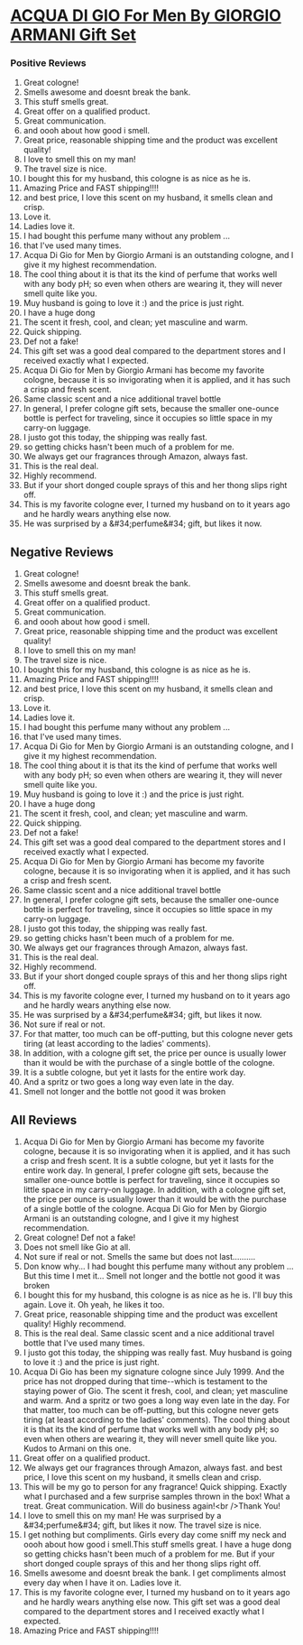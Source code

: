 # [ACQUA DI GIO For Men By GIORGIO ARMANI Gift Set](https://products.checkmycream.com/products/ACQUA-DI-GIO-For-Men-By-GIORGIO-ARMANI-Gift-Set.html)

### Positive Reviews

<ol>
      <li>Great cologne!</li>
      <li>Smells awesome and doesnt break the bank.</li>
      <li>This stuff smells great.</li>
      <li>Great offer on a qualified product.</li>
      <li>Great communication.</li>
      <li>and oooh about how good i smell.</li>
      <li>Great price, reasonable shipping time and the product was excellent quality!</li>
      <li>I love to smell this on my man!</li>
      <li>The travel size is nice.</li>
      <li>I bought this for my husband, this cologne is as nice as he is.</li>
      <li>Amazing Price and FAST shipping!!!!</li>
      <li>and best price, I love this scent on my husband, it smells clean and crisp.</li>
      <li>Love it.</li>
      <li>Ladies love it.</li>
      <li>I had bought this perfume many without any problem ...</li>
      <li>that I&#x27;ve used many times.</li>
      <li>Acqua Di Gio for Men by Giorgio Armani is an outstanding cologne, and I give it my highest recommendation.</li>
      <li>The cool thing about it is that its the kind of perfume that works well with any body pH; so even when others are wearing it, they will never smell quite like you.</li>
      <li>Muy husband is going to love it :) and the price is just right.</li>
      <li>I have a huge dong</li>
      <li>The scent it fresh, cool, and clean; yet masculine and warm.</li>
      <li>Quick shipping.</li>
      <li>Def not a fake!</li>
      <li>This gift set was a good deal compared to the department stores and I received exactly what I expected.</li>
      <li>Acqua Di Gio for Men by Giorgio Armani has become my favorite cologne, because it is so invigorating when it is applied, and it has such a crisp and fresh scent.</li>
      <li>Same classic scent and a nice additional travel bottle</li>
      <li>In general, I prefer cologne gift sets, because the smaller one-ounce bottle is perfect for traveling, since it occupies so little space in my carry-on luggage.</li>
      <li>I justo got this today, the shipping was really fast.</li>
      <li>so getting chicks hasn&#x27;t been much of a problem for me.</li>
      <li>We always get our fragrances through Amazon, always fast.</li>
      <li>This is the real deal.</li>
      <li>Highly recommend.</li>
      <li>But if your short donged couple sprays of this and her thong slips right off.</li>
      <li>This is my favorite cologne ever, I turned my husband on to it years ago and he hardly wears anything else now.</li>
      <li>He was surprised by a &amp;#34;perfume&amp;#34; gift, but likes it now.</li>
</ol>


<h2>Negative Reviews</h2>
<ol>
<li> Great cologne!</li>
<li> Smells awesome and doesnt break the bank.</li>
<li> This stuff smells great.</li>
<li> Great offer on a qualified product.</li>
<li> Great communication.</li>
<li> and oooh about how good i smell.</li>
<li> Great price, reasonable shipping time and the product was excellent quality!</li>
<li> I love to smell this on my man!</li>
<li> The travel size is nice.</li>
<li> I bought this for my husband, this cologne is as nice as he is.</li>
<li> Amazing Price and FAST shipping!!!!</li>
<li> and best price, I love this scent on my husband, it smells clean and crisp.</li>
<li> Love it.</li>
<li> Ladies love it.</li>
<li> I had bought this perfume many without any problem ...</li>
<li> that I&#x27;ve used many times.</li>
<li> Acqua Di Gio for Men by Giorgio Armani is an outstanding cologne, and I give it my highest recommendation.</li>
<li> The cool thing about it is that its the kind of perfume that works well with any body pH; so even when others are wearing it, they will never smell quite like you.</li>
<li> Muy husband is going to love it :) and the price is just right.</li>
<li> I have a huge dong</li>
<li> The scent it fresh, cool, and clean; yet masculine and warm.</li>
<li> Quick shipping.</li>
<li> Def not a fake!</li>
<li> This gift set was a good deal compared to the department stores and I received exactly what I expected.</li>
<li> Acqua Di Gio for Men by Giorgio Armani has become my favorite cologne, because it is so invigorating when it is applied, and it has such a crisp and fresh scent.</li>
<li> Same classic scent and a nice additional travel bottle</li>
<li> In general, I prefer cologne gift sets, because the smaller one-ounce bottle is perfect for traveling, since it occupies so little space in my carry-on luggage.</li>
<li> I justo got this today, the shipping was really fast.</li>
<li> so getting chicks hasn&#x27;t been much of a problem for me.</li>
<li> We always get our fragrances through Amazon, always fast.</li>
<li> This is the real deal.</li>
<li> Highly recommend.</li>
<li> But if your short donged couple sprays of this and her thong slips right off.</li>
<li> This is my favorite cologne ever, I turned my husband on to it years ago and he hardly wears anything else now.</li>
<li> He was surprised by a &amp;#34;perfume&amp;#34; gift, but likes it now.</li>
<li> Not sure if real or not.  </li>
<li> For that matter, too much can be off-putting, but this cologne never gets tiring (at least according to the ladies&#x27; comments).</li>
<li> In addition, with a cologne gift set, the price per ounce is usually lower than it would be with the purchase of a single bottle of the cologne.</li>
<li> It is a subtle cologne, but yet it lasts for the entire work day.</li>
<li> And a spritz or two goes a long way even late in the day.</li>
<li> Smell not longer and the bottle not good it was broken</li>
</ol>

<h2>All Reviews</h2>

<ol>
    <li> Acqua Di Gio for Men by Giorgio Armani has become my favorite cologne, because it is so invigorating when it is applied, and it has such a crisp and fresh scent. It is a subtle cologne, but yet it lasts for the entire work day. In general, I prefer cologne gift sets, because the smaller one-ounce bottle is perfect for traveling, since it occupies so little space in my carry-on luggage. In addition, with a cologne gift set, the price per ounce is usually lower than it would be with the purchase of a single bottle of the cologne. Acqua Di Gio for Men by Giorgio Armani is an outstanding cologne, and I give it my highest recommendation.</li>
    <li> Great cologne! Def not a fake!</li>
    <li> Does not smell like Gio at all.</li>
    <li> Not sure if real or not.  Smells the same but does not last..........</li>
    <li> Don know why... I had bought this perfume many without any problem ... But this time I met it... Smell not longer and the bottle not good it was broken</li>
    <li> I bought this for my husband, this cologne is as nice as he is. I&#x27;ll buy this again. Love it. Oh yeah, he likes it too.</li>
    <li> Great price, reasonable shipping time and the product was excellent quality! Highly recommend.</li>
    <li> This is the real deal. Same classic scent and a nice additional travel bottle that I&#x27;ve used many times.</li>
    <li> I justo got this today, the shipping was really fast. Muy husband is going to love it :) and the price is just right.</li>
    <li> Acqua Di Gio has been my signature cologne since July 1999. And the price has not dropped during that time--which is testament to the staying power of Gio. The scent it fresh, cool, and clean; yet masculine and warm. And a spritz or two goes a long way even late in the day. For that matter, too much can be off-putting, but this cologne never gets tiring (at least according to the ladies&#x27; comments). The cool thing about it is that its the kind of perfume that works well with any body pH; so even when others are wearing it, they will never smell quite like you. Kudos to Armani on this one.</li>
    <li> Great offer on a qualified product.</li>
    <li> We always get our fragrances through Amazon, always fast. and best price, I love this scent on my husband, it smells clean and crisp.</li>
    <li> This will be my go to person for any fragrance! Quick shipping. Exactly what I purchased and a few surprise samples thrown in the box!  What a treat. Great communication. Will do business again!&lt;br /&gt;Thank You!</li>
    <li> I love to smell this on my man! He was surprised by a &amp;#34;perfume&amp;#34; gift, but likes it now. The travel size is nice.</li>
    <li> I get nothing but compliments. Girls every day come sniff my neck and oooh about how good i smell.This stuff smells great. I have a huge dong so getting chicks hasn&#x27;t been much of a problem for me. But if your short donged couple sprays of this and her thong slips right off.</li>
    <li> Smells awesome and doesnt break the bank. I get compliments almost every day when I have it on. Ladies love it.</li>
    <li> This is my favorite cologne ever, I turned my husband on to it years ago and he hardly wears anything else now. This gift set was a good deal compared to the department stores and I received exactly what I expected.</li>
    <li> Amazing Price and FAST shipping!!!!</li>
</ol>




